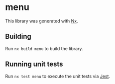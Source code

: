 # menu

This library was generated with [Nx](https://nx.dev).

## Building

Run `nx build menu` to build the library.

## Running unit tests

Run `nx test menu` to execute the unit tests via [Jest](https://jestjs.io).
